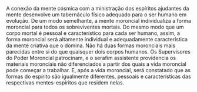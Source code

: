 ﻿A conexão da mente cósmica com a ministração dos espíritos ajudantes da mente desenvolve um tabernáculo físico adequado para o ser humano em evolução. De um modo semelhante, a mente moroncial individualiza a forma moroncial para todos os sobreviventes mortais. Do mesmo modo que um corpo mortal é pessoal e característico para cada ser humano, assim, a forma moroncial será altamente individual e adequadamente característica da mente criativa que o domina. Não há duas formas moronciais mais parecidas entre si do que quaisquer dois corpos humanos. Os Supervisores do Poder Moroncial patrocinam, e o serafim assistente providencia os materiais moronciais não diferenciados a partir dos quais a vida moroncial pode começar a trabalhar. E, após a vida moroncial, será constatado que as formas do espírito são igualmente diferentes, pessoais e características das respectivas mentes-espíritos que residem nelas.
